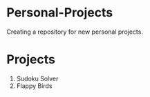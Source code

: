 # Personal-Projects
Creating a repository for new personal projects.

# Projects

1. Sudoku Solver
2. Flappy Birds
